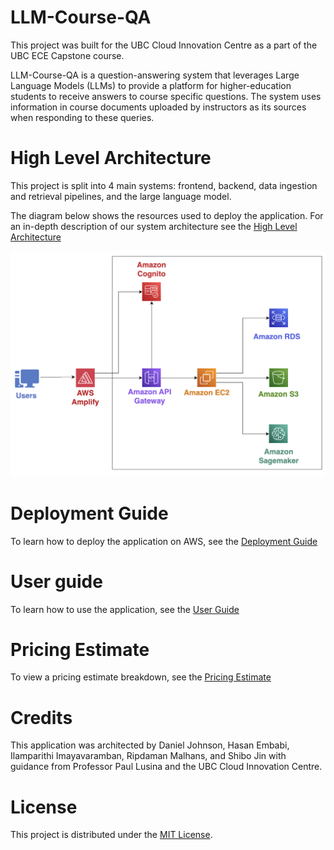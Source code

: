 # LLM-Course-QA
This project was built for the UBC Cloud Innovation Centre as a part of the UBC ECE Capstone course.

LLM-Course-QA is a question-answering system that leverages Large Language Models (LLMs) to provide a platform for higher-education students to receive answers to course specific questions. The system uses information in course documents uploaded by instructors as its sources when responding to these queries.
# High Level Architecture
This project is split into 4 main systems: frontend, backend, data ingestion and retrieval pipelines, and the large language model.

The diagram below shows the resources used to deploy the application. For an in-depth description of our system architecture see the [High Level Architecture](./docs/HighLevelArchitecture.md)

![System Overview Diagram](./docs/images/cloud-diagram.png)
# Deployment Guide
To learn how to deploy the application on AWS, see the [Deployment Guide](./docs/DeploymentGuide.md)
# User guide
To learn how to use the application, see the [User Guide](./docs/UserGuide.md)

# Pricing Estimate
To view a pricing estimate breakdown, see the [Pricing Estimate](./docs/PricingEstimate.md)

# Credits
This application was architected by Daniel Johnson, Hasan Embabi, Ilamparithi Imayavaramban, Ripdaman Malhans, and Shibo Jin with guidance from Professor Paul Lusina and the UBC Cloud Innovation Centre.

# License
This project is distributed under the [MIT License](./LICENSE).

